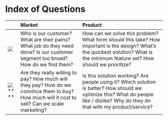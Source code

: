 # Index of Questions



|  | **Market** | **Product** |
| :--- | :--- | :--- |
| ![](https://docs.google.com/a/trikro.com/drawings/d/sCQePx2ImJwE3jGYGHSAuYg/image?w=59&h=176&rev=46&ac=1) | Who is our customer? What are their pains? What job do they need done? Is our customer segment too broad? How do we find them? | How can we solve this problem? What form should this take? How important is the design? What’s the quickest solution? What is the minimum feature set? How should we prioritize? |
| ![](https://docs.google.com/a/trikro.com/drawings/d/su5vvDrSFFeMNukXiIBZdMQ/image?w=54&h=150&rev=3&ac=1)** ** | Are they really willing to pay? How much will they pay? How do we convince them to buy? How much will it cost to sell? Can we scale marketing? | Is this solution working? Are people using it? Which solution is better? How should we optimize this? What do people like / dislike? Why do they do that with my product/service? |



